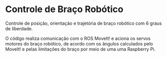 # Controle de Braço Robótico
Controle de posição, orientação e trajetória de braço robótico com 6 graus de liberdade.

O código realiza comunicação com o ROS MoveIt! e aciona os servos motores do braço robótico, de acordo com os ângulos calculados pelo MoveIt! e pelas limitações do braço por meio de uma uma Raspberry Pi.